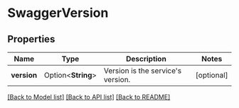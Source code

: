 # SwaggerVersion

## Properties

Name | Type | Description | Notes
------------ | ------------- | ------------- | -------------
**version** | Option<**String**> | Version is the service's version. | [optional]

[[Back to Model list]](../README.md#documentation-for-models) [[Back to API list]](../README.md#documentation-for-api-endpoints) [[Back to README]](../README.md)


